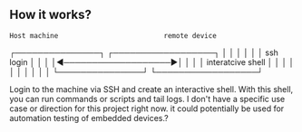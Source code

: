 How it works?
--------------
    Host machine                          remote device                 
 ┌───────────────┐                     ┌──────────────────┐
 │               │                     │                  │
 │               │      ssh login      │                  │
 │               │◄───────────────────►│                  │
 │               │  interatcive shell  │                  │
 │               │                     │                  │
 │               │                     │                  │
 └───────────────┘                     └──────────────────┘

Login to the machine via SSH and create an interactive shell. With this shell, you can run commands or scripts and tail logs. 
I don't have a specific use case or direction for this project right now. it could potentially be used for automation testing of embedded devices.?
